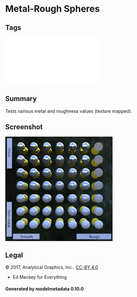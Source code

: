 # Metal-Rough Spheres

## Tags

![sharable](./README-sharable.md)

## Summary

Tests various metal and roughness values (texture mapped).

## Screenshot

![screenshot](screenshot/screenshot.png)

## Legal

&copy; 2017, Analytical Graphics, Inc.. [CC-BY 4.0](https://creativecommons.org/licenses/by-nd/4.0/legalcode)

 - Ed Mackey for Everything

#### Generated by modelmetadata 0.10.0